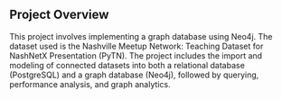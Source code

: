 ## Project Overview

This project involves implementing a graph database using Neo4j. 
The dataset used is the Nashville Meetup Network: Teaching Dataset for NashNetX Presentation (PyTN). 
The project includes the import and modeling of connected datasets into both a relational database (PostgreSQL) and a graph database (Neo4j), followed by querying, performance analysis, and graph analytics.

